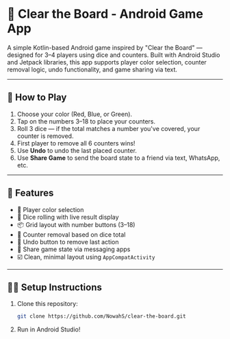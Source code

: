 # 🎲 Clear the Board - Android Game App

A simple Kotlin-based Android game inspired by "Clear the Board" — designed for 3–4 players using dice and counters. Built with Android Studio and Jetpack libraries, this app supports player color selection, counter removal logic, undo functionality, and game sharing via text.

---

## 📱 How to Play

1. Choose your color (Red, Blue, or Green).
2. Tap on the numbers 3–18 to place your counters.
3. Roll 3 dice — if the total matches a number you've covered, your counter is removed.
4. First player to remove all 6 counters wins!
5. Use **Undo** to undo the last placed counter.
6. Use **Share Game** to send the board state to a friend via text, WhatsApp, etc.

---

## 🚀 Features

- 🎨 Player color selection
- 🎲 Dice rolling with live result display
- 📦 Grid layout with number buttons (3–18)
- 🧼 Counter removal based on dice total
- 🔄 Undo button to remove last action
- 🔗 Share game state via messaging apps
- ☑️ Clean, minimal layout using `AppCompatActivity`

---

## 🧑‍💻 Setup Instructions

1. Clone this repository:
   ```bash
   git clone https://github.com/NowahS/clear-the-board.git
2. Run in Android Studio!
